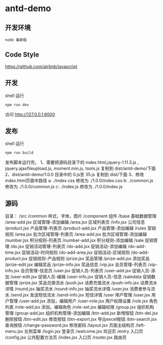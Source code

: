 # antd-demo

## 开发环境

```
node 最新版
```

## Code Style

https://github.com/airbnb/javascript

## 开发

shell 运行
```
npm run dev
```

访问 http://127.0.0.1:8000 

## 发布

shell 运行
```
npm run build
```
发布脚本运行完，
1、需要把源码目录下的 index.html,jquery-1.11.3.js , jquery.ajaxfileupload.js, moment.min.js, tools.js 复制到
dist/antd-demo/下面
2、dist/antd-demo/1.0.0 目录中的 0.js至 35.js 复制到 dist/下面
3、修改index.html页面中路径
	a: ./index.css 修改为 ./1.0.0/index.css
	b: ./common.js 修改为 ./1.0.0/common.js
	c: ./index.js 修改为 ./1.0.0/index.js


## 源码

目录：
/src
	/common 样式，字体，图片
	/component 组件
		/base 基础数据管理
			/area-add.jsx 区域管理-添加编辑
			/area.jsx  区域列表页
			/info.jsx 公司信息
			/product.jsx 产品管理-列表页
			/product-add.jsx 产品管理-添加编辑
		/rules 营销规则
			/area.jsx 批次区域管理-列表页
			/area-add.jsx 批次区域管理-添加编辑
			/number.jsx 积分规则-列表页
			/number-add.jsx 积分规则-添加编辑
		/sale 促销管理
			/do.jsx 促销活动管理-列表页
			/do-add.jsx 促销活动-添加编辑
			/do-add-time.jsx 促销活动-时间规则
			/do-add-area.jsx 促销活动-区域规则
			/do-add-product.jsx 促销规则-产品规则
			/prize.jsx 奖品管理
			/prize-add.jsx 添加奖品
			/prize-edit.jsx 编辑奖品
			/prize-info.jsx 奖品信息
			/vip.jsx 会员管理-列表页
			/vip-info.jsx 会员管理-信息页
			/user.jsx 促销人员-列表页
			/user-add.jsx 促销人员-添加
			/user-edit.jsx 促销人员-编辑
			/user-info.jsx 促销人员-信息
		/saledata 促销数据管理
			/prize.jsx 奖品兑换流水
			/push.jsx 话费充值流水
			/push-info.jsx 话费流水详情
			/round.jsx 抽奖流水
			/round-info.jsx 抽奖流水详情
			/user.jsx 消费者参与流水
			/send.jsx 发送短信流水
			/send-info.jsx 短信详情
		/user 用户管理
			/user.jsx 用户管理
			/user-add.jsx 添加，编辑用户
			/user-role.jsx 用户权限设置
			/role.jsx 角色列表
			/role-add.jsx 添加，编辑角色
			/role-set.jsx 编辑权限
			/group.jsx 组织机构管理
			/group-add.jsx 组织机构管理-添加编辑
		/btn-add.jsx 新增按钮
		/btn-del.jsx 删除按钮
		/btn-edit.jsx 修改按钮
		/btn-export.jsx 导出excel按钮
		/btn-search.jsx 查询按钮
		/change-password.jsx 修改密码
		/layout.jsx 页面主结构页
		/left-menu.jsx 左侧菜单
		/login.jsx 登录页
		/welcome.jsx 欢迎页
	/entry 入口页
		/config.jsx 公共配置方法页
		/index.jsx 入口页
		/router.jsx 路由页